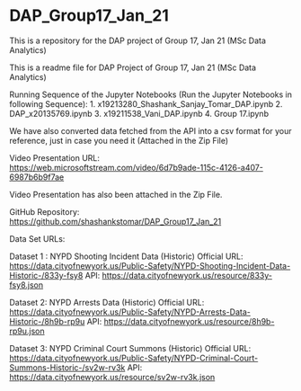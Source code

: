 # DAP_Group17_Jan_21
This is a repository for the DAP project of Group 17, Jan 21 (MSc Data Analytics)

This is a readme file for DAP Project of Group 17, Jan 21 (MSc Data Analytics)

Running Sequence of the Jupyter Notebooks (Run the Jupyter Notebooks in following Sequence):
	1. x19213280_Shashank_Sanjay_Tomar_DAP.ipynb
	2. DAP_x20135769.ipynb
	3. x19211538_Vani_DAP.ipynb
	4. Group 17.ipynb


We have also converted data fetched from the API into a csv format for your reference, just in case you need it (Attached in the Zip File)

Video Presentation URL: https://web.microsoftstream.com/video/6d7b9ade-115c-4126-a407-6987b6b9f7ae

Video Presentation has also been attached in the Zip File. 



GitHub Repository: https://github.com/shashankstomar/DAP_Group17_Jan_21





Data Set URLs:

Dataset 1 : NYPD Shooting Incident Data (Historic)
Official URL: https://data.cityofnewyork.us/Public-Safety/NYPD-Shooting-Incident-Data-Historic-/833y-fsy8
API: https://data.cityofnewyork.us/resource/833y-fsy8.json

Dataset 2: NYPD Arrests Data (Historic)
Official URL: https://data.cityofnewyork.us/Public-Safety/NYPD-Arrests-Data-Historic-/8h9b-rp9u
API: https://data.cityofnewyork.us/resource/8h9b-rp9u.json

Dataset 3: NYPD Criminal Court Summons (Historic)
Official URL: https://data.cityofnewyork.us/Public-Safety/NYPD-Criminal-Court-Summons-Historic-/sv2w-rv3k
API: https://data.cityofnewyork.us/resource/sv2w-rv3k.json
